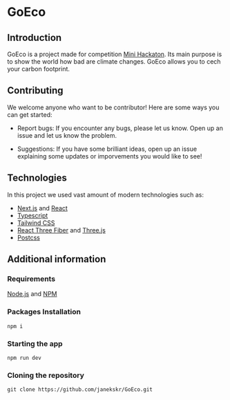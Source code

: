 # GoEco

## Introduction 
GoEco is a project made for competition [Mini Hackaton](https://nowaakademia.org/mini-hackathon/mini-hackathon-edycja-iii/). Its main purpose is to show the world how bad are climate changes. GoEco allows you to cech your carbon footprint. 

## Contributing 
We welcome anyone who want to be contributor! Here are some ways you can get started:

- Report bugs: If you encounter any bugs, please let us know. Open up an issue and let us know the problem.

- Suggestions: If you have some brilliant ideas, open up an issue explaining some updates or imporvements you would like to see!

## Technologies
In this project we used vast amount of modern technologies such as:

- [Next.js](https://nextjs.org/) and [React](https://react.dev/)
- [Typescript](https://www.typescriptlang.org/)
- [Tailwind CSS](https://tailwindcss.com)
- [React Three Fiber](https://docs.pmnd.rs/react-three-fiber/getting-started/introduction) and [Three.js](https://threejs.org/)
- [Postcss](https://postcss.org/)

## Additional information

### Requirements

[Node.js](https://nodejs.org/en) and [NPM](https://www.npmjs.com/)

### Packages Installation

```shell
npm i
```

### Starting the app 

```shell
npm run dev
```

### Cloning the repository

```shell
git clone https://github.com/janekskr/GoEco.git
```
